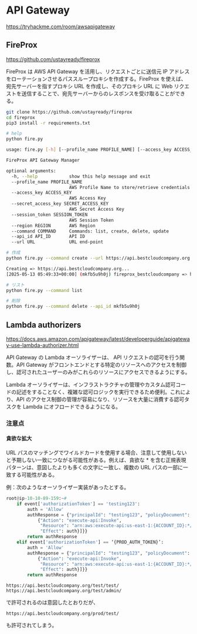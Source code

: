 # API Gateway

https://tryhackme.com/room/awsapigateway

## FireProx

https://github.com/ustayready/fireprox

FireProx は AWS API Gateway を活用し、リクエストごとに送信元 IP アドレスをローテーションさせるパススループロキシを作成する。FireProx を使えば、宛先サーバーを指すプロキシ URL を作成し、そのプロキシ URL に Web リクエストを送信することで、宛先サーバーからのレスポンスを受け取ることができる。

```sh
git clone https://github.com/ustayready/fireprox
cd fireprox
pip3 install -r requirements.txt
```

```sh
# help
python fire.py

usage: fire.py [-h] [--profile_name PROFILE_NAME] [--access_key ACCESS_KEY] [--secret_access_key SECRET_ACCESS_KEY] [--session_token SESSION_TOKEN] [--region REGION] [--command COMMAND] [--api_id API_ID] [--url URL]

FireProx API Gateway Manager

optional arguments:
  -h, --help            show this help message and exit
  --profile_name PROFILE_NAME
                        AWS Profile Name to store/retrieve credentials
  --access_key ACCESS_KEY
                        AWS Access Key
  --secret_access_key SECRET_ACCESS_KEY
                        AWS Secret Access Key
  --session_token SESSION_TOKEN
                        AWS Session Token
  --region REGION       AWS Region
  --command COMMAND     Commands: list, create, delete, update
  --api_id API_ID       API ID
  --url URL             URL end-point
```

```sh
# 作成
python fire.py --command create --url https://api.bestcloudcompany.org

Creating => https://api.bestcloudcompany.org...
[2025-05-13 05:49:33+00:00] (mkfb5u9h0j) fireprox_bestcloudcompany => https://mkfb5u9h0j.execute-api.us-east-1.amazonaws.com/fireprox/ (https://api.bestcloudcompany.org)
```

```sh
# リスト
python fire.py --command list

# 削除
python fire.py --command delete --api_id mkfb5u9h0j
```

## Lambda authorizers

https://docs.aws.amazon.com/apigateway/latest/developerguide/apigateway-use-lambda-authorizer.html

API Gateway の Lambda オーソライザーは、 API リクエストの認可を行う関数。API Gateway がフロントエンドとする特定のリソースへのアクセスを制御し、認可されたユーザーのみがこれらのリソースにアクセスできるようにする。

Lambda オーソライザーは、インフラストラクチャの管理やカスタム認可コードの記述をすることなく、複雑な認可ロジックを実行できるため便利。これにより、API のアクセス制御の管理が容易になり、リソースを大量に消費する認可タスクを Lambda にオフロードできるようになる。

### 注意点

#### 貪欲な拡大

URL パスのマッチングでワイルドカードを使用する場合、注意して使用しないと予期しない一致につながる可能性がある。例えば、貪欲な \* を含む正規表現パターンは、意図したよりも多くの文字に一致し、複数の URL パスの一部に一致する可能性がある。

例：次のようなオーソライザー実装があったとする。

```python
root@ip-10-10-89-159:~#
    if event['authorizationToken'] == 'testing123':
        auth = 'Allow'
        authResponse = {"principalId": "testing123", "policyDocument": {"Version": "2012-10-17", "Statement": [
            {"Action": "execute-api:Invoke",
             "Resource": "arn:aws:execute-api:us-east-1:{ACCOUNT_ID}:*/*/test/*",
             "Effect": auth}]}}
        return authResponse
    elif event['authorizationToken'] == ‘{PROD_AUTH_TOKEN}’:
        auth = 'Allow'
        authResponse = {"principalId": "testing123", "policyDocument": {"Version": "2012-10-17", "Statement": [
            {"Action": "execute-api:Invoke",
             "Resource": "arn:aws:execute-api:us-east-1:{ACCOUNT_ID}:*/*/prod/*",
             "Effect": auth}]}}
        return authResponse
```

```
https://api.bestcloudcompany.org/test/test/
https://api.bestcloudcompany.org/test/admin/
```

で許可されるのは意図したとおりだが、

```
https://api.bestcloudcompany.org/prod/test/
```

も許可されてしまう。

